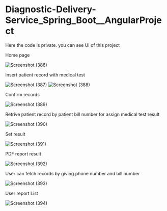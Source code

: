 # Diagnostic-Delivery-Service_Spring_Boot__AngularProject
Here the code is private. you can see UI of this project

Home page


![Screenshot (386)](https://user-images.githubusercontent.com/66405570/149520082-5763d7f5-a225-423d-ab5b-0a1580697fc1.png)



Insert patient record with medical test

![Screenshot (387)](https://user-images.githubusercontent.com/66405570/149520513-1f1aca40-5e87-4913-8b71-6e1079570d9c.png)
![Screenshot (388)](https://user-images.githubusercontent.com/66405570/149520613-96395fbb-f491-45f7-9aff-71e8bdeece3b.png)


Confirm records

![Screenshot (389)](https://user-images.githubusercontent.com/66405570/149520681-98ace1c5-640c-48ef-8697-7380d58fa2e0.png)


Retrive patient record by patient bill number for assign medical test result

![Screenshot (390)](https://user-images.githubusercontent.com/66405570/149520756-2858ed24-79ba-4838-b135-01a5570d308e.png)



Set result

![Screenshot (391)](https://user-images.githubusercontent.com/66405570/149521414-8a779c33-3628-4651-9ef7-5a443a0aa15c.png)


PDF report result

![Screenshot (392)](https://user-images.githubusercontent.com/66405570/149521491-8e87109d-49e3-4d3b-90fe-d16b8702787c.png)


User can fetch records by giving phone number and bill number

![Screenshot (393)](https://user-images.githubusercontent.com/66405570/149521574-57111029-a81d-4e7b-9ced-f4b75ee2a713.png)



User report List

![Screenshot (394)](https://user-images.githubusercontent.com/66405570/149521725-c6ee5b4f-4060-4b5e-a023-e3379773b9db.png)

